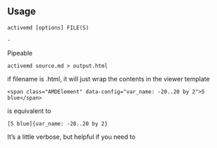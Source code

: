 


## Usage

    activemd [options] FILE(S)

    -


Pipeable

    activemd source.md > output.html


if filename is .html, it will just wrap the contents in the viewer template

    <span class="AMDElement" data-config="var_name: -20..20 by 2">5 blue</span>

is equivalent to

    [5 blue]{var_name: -20..20 by 2}

It’s a little verbose, but helpful if you need to 



